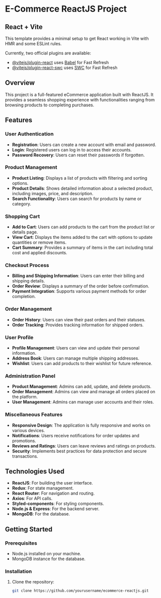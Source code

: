 # E-Commerce ReactJS Project

## React + Vite

This template provides a minimal setup to get React working in Vite with HMR and some ESLint rules.

Currently, two official plugins are available:

-   [@vitejs/plugin-react](https://github.com/vitejs/vite-plugin-react/blob/main/packages/plugin-react/README.md) uses [Babel](https://babeljs.io/) for Fast Refresh
-   [@vitejs/plugin-react-swc](https://github.com/vitejs/vite-plugin-react-swc) uses [SWC](https://swc.rs/) for Fast Refresh

## Overview

This project is a full-featured eCommerce application built with ReactJS. It provides a seamless shopping experience with functionalities ranging from browsing products to completing purchases.

## Features

### User Authentication

-   **Registration**: Users can create a new account with email and password.
-   **Login**: Registered users can log in to access their accounts.
-   **Password Recovery**: Users can reset their passwords if forgotten.

### Product Management

-   **Product Listing**: Displays a list of products with filtering and sorting options.
-   **Product Details**: Shows detailed information about a selected product, including images, price, and description.
-   **Search Functionality**: Users can search for products by name or category.

### Shopping Cart

-   **Add to Cart**: Users can add products to the cart from the product list or details page.
-   **View Cart**: Displays the items added to the cart with options to update quantities or remove items.
-   **Cart Summary**: Provides a summary of items in the cart including total cost and applied discounts.

### Checkout Process

-   **Billing and Shipping Information**: Users can enter their billing and shipping details.
-   **Order Review**: Displays a summary of the order before confirmation.
-   **Payment Integration**: Supports various payment methods for order completion.

### Order Management

-   **Order History**: Users can view their past orders and their statuses.
-   **Order Tracking**: Provides tracking information for shipped orders.

### User Profile

-   **Profile Management**: Users can view and update their personal information.
-   **Address Book**: Users can manage multiple shipping addresses.
-   **Wishlist**: Users can add products to their wishlist for future reference.

### Administration Panel

-   **Product Management**: Admins can add, update, and delete products.
-   **Order Management**: Admins can view and manage all orders placed on the platform.
-   **User Management**: Admins can manage user accounts and their roles.

### Miscellaneous Features

-   **Responsive Design**: The application is fully responsive and works on various devices.
-   **Notifications**: Users receive notifications for order updates and promotions.
-   **Reviews and Ratings**: Users can leave reviews and ratings on products.
-   **Security**: Implements best practices for data protection and secure transactions.

## Technologies Used

-   **ReactJS**: For building the user interface.
-   **Redux**: For state management.
-   **React Router**: For navigation and routing.
-   **Axios**: For API calls.
-   **Styled-components**: For styling components.
-   **Node.js & Express**: For the backend server.
-   **MongoDB**: For the database.

## Getting Started

### Prerequisites

-   Node.js installed on your machine.
-   MongoDB instance for the database.

### Installation

1. Clone the repository:
    ```bash
    git clone https://github.com/yourusername/ecommerce-reactjs.git
    ```
